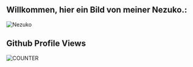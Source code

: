 <h2>Willkommen, hier ein Bild von meiner Nezuko.:</h2>
  
![Nezuko](https://anime.gdn/demon-slayer/random/nezuko?)

<h2>Github Profile Views</h2>

![COUNTER](https://counter.moe.max.srl/get/@maximiliangt500?theme=asoul)
